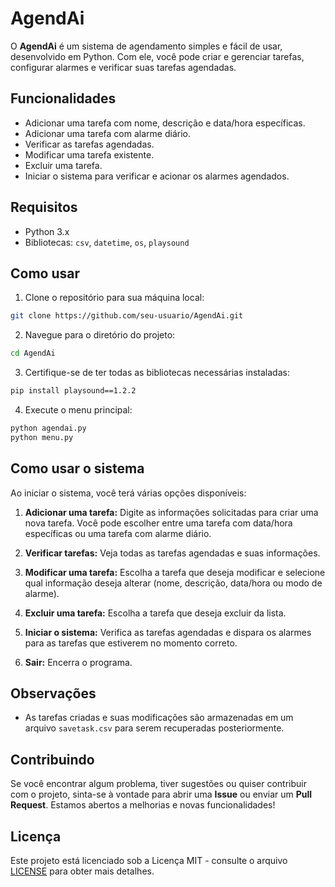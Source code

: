 # AgendAi

O **AgendAi** é um sistema de agendamento simples e fácil de usar, desenvolvido em Python. Com ele, você pode criar e gerenciar tarefas, configurar alarmes e verificar suas tarefas agendadas.

## Funcionalidades

- Adicionar uma tarefa com nome, descrição e data/hora específicas.
- Adicionar uma tarefa com alarme diário.
- Verificar as tarefas agendadas.
- Modificar uma tarefa existente.
- Excluir uma tarefa.
- Iniciar o sistema para verificar e acionar os alarmes agendados.

## Requisitos

- Python 3.x
- Bibliotecas: `csv`, `datetime`, `os`, `playsound`

## Como usar

1. Clone o repositório para sua máquina local:

```bash
git clone https://github.com/seu-usuario/AgendAi.git
```

2. Navegue para o diretório do projeto:

```bash
cd AgendAi
```

3. Certifique-se de ter todas as bibliotecas necessárias instaladas:

```bash
pip install playsound==1.2.2
```

4. Execute o menu principal:

```bash
python agendai.py
python menu.py
```

## Como usar o sistema

Ao iniciar o sistema, você terá várias opções disponíveis:

1. **Adicionar uma tarefa:** Digite as informações solicitadas para criar uma nova tarefa. Você pode escolher entre uma tarefa com data/hora específicas ou uma tarefa com alarme diário.

2. **Verificar tarefas:** Veja todas as tarefas agendadas e suas informações.

3. **Modificar uma tarefa:** Escolha a tarefa que deseja modificar e selecione qual informação deseja alterar (nome, descrição, data/hora ou modo de alarme).

4. **Excluir uma tarefa:** Escolha a tarefa que deseja excluir da lista.

5. **Iniciar o sistema:** Verifica as tarefas agendadas e dispara os alarmes para as tarefas que estiverem no momento correto.

0. **Sair:** Encerra o programa.

## Observações

- As tarefas criadas e suas modificações são armazenadas em um arquivo `savetask.csv` para serem recuperadas posteriormente.

## Contribuindo

Se você encontrar algum problema, tiver sugestões ou quiser contribuir com o projeto, sinta-se à vontade para abrir uma **Issue** ou enviar um **Pull Request**. Estamos abertos a melhorias e novas funcionalidades!

## Licença

Este projeto está licenciado sob a Licença MIT - consulte o arquivo [LICENSE](LICENSE) para obter mais detalhes.